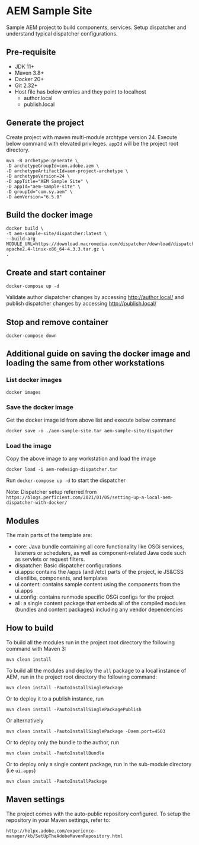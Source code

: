 # AEM Sample Site

Sample AEM project to build components, services. Setup dispatcher and understand typical dispatcher configurations.

## Pre-requisite

* JDK 11+
* Maven 3.8+
* Docker 20+
* Git 2.32+
* Host file has below entries and they point to localhost
    * author.local
    * publish.local

## Generate the project

Create project with maven multi-module archtype version 24. Execute below command with elevated privileges. `appId` will
be the project root directory.

    mvn -B archetype:generate \
    -D archetypeGroupId=com.adobe.aem \
    -D archetypeArtifactId=aem-project-archetype \
    -D archetypeVersion=24 \
    -D appTitle="AEM Sample Site" \
    -D appId="aem-sample-site" \
    -D groupId="com.sy.aem" \
    -D aemVersion="6.5.0"

## Build the docker image

    docker build \
    -t aem-sample-site/dispatcher:latest \
    --build-arg MODULE_URL=https://download.macromedia.com/dispatcher/download/dispatcher-apache2.4-linux-x86_64-4.3.3.tar.gz \
    .

## Create and start container

    docker-compose up -d

Validate author dispatcher changes by accessing http://author.local/ and publish dispatcher changes by
accessing http://publish.local/

## Stop and remove container

    docker-compose down

## Additional guide on saving the docker image and loading the same from other workstations

### List docker images

    docker images

### Save the docker image

Get the docker image id from above list and execute below command

    docker save -o ./aem-sample-site.tar aem-sample-site/dispatcher

### Load the image

Copy the above image to any workstation and load the image

    docker load -i aem-redesign-dispatcher.tar

Run `docker-compose up -d` to start the dispatcher

Note: Dispatcher setup referred
from `https://blogs.perficient.com/2021/01/05/setting-up-a-local-aem-dispatcher-with-docker/`

## Modules

The main parts of the template are:

* core: Java bundle containing all core functionality like OSGi services, listeners or schedulers, as well as
  component-related Java code such as servlets or request filters.
* dispatcher: Basic dispatcher configurations
* ui.apps: contains the /apps (and /etc) parts of the project, ie JS&CSS clientlibs, components, and templates
* ui.content: contains sample content using the components from the ui.apps
* ui.config: contains runmode specific OSGi configs for the project
* all: a single content package that embeds all of the compiled modules (bundles and content packages) including any
  vendor dependencies

## How to build

To build all the modules run in the project root directory the following command with Maven 3:

    mvn clean install

To build all the modules and deploy the `all` package to a local instance of AEM, run in the project root directory the
following command:

    mvn clean install -PautoInstallSinglePackage

Or to deploy it to a publish instance, run

    mvn clean install -PautoInstallSinglePackagePublish

Or alternatively

    mvn clean install -PautoInstallSinglePackage -Daem.port=4503

Or to deploy only the bundle to the author, run

    mvn clean install -PautoInstallBundle

Or to deploy only a single content package, run in the sub-module directory (i.e `ui.apps`)

    mvn clean install -PautoInstallPackage

## Maven settings

The project comes with the auto-public repository configured. To setup the repository in your Maven settings, refer to:

    http://helpx.adobe.com/experience-manager/kb/SetUpTheAdobeMavenRepository.html
